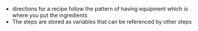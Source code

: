 
- directions for a recipe follow the pattern of having equipment which is where you put the ingredients 
- The steps are stored as variables that can be referenced by other steps